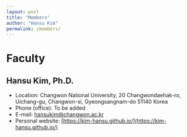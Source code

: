 ```yaml
---
layout: post
title: "Members"
author: "Hansu Kim"
permalink: /members/
---
```


# Faculty   
   
   
   
   
## Hansu Kim, Ph.D.
* Location: Changwon National University, 20 Changwondaehak-ro, Uichang-gu, Changwon-si, Gyeongsangnam-do 51140 Korea   
* Phone (office): To be added   
* E-mail: [hansukim@changwon.ac.kr](mailto:hansukim@changwon.ac.kr)   
* Personal website: [https://kim-hansu.github.io/](https://kim-hansu.github.io/)   
